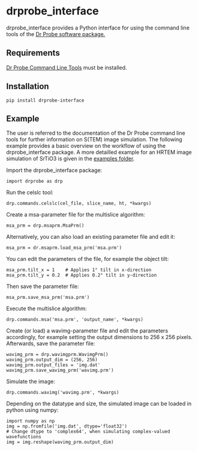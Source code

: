 # drprobe_interface

drprobe_interface provides a Python interface for using the command line tools of the [Dr Probe
software
package.](http://www.er-c.org/barthel/drprobe/)

## Requirements
[Dr Probe Command Line Tools](http://www.er-c.org/barthel/drprobe/drprobe-download.html) must be installed.

## Installation

    pip install drprobe-interface

## Example
The user is referred to the documentation of the Dr Probe command line tools for further
information on S(TEM) image simulation. The following example provides a basic overview on the
workflow of using the drprobe_interface package.
A more detailled example for an HRTEM image simulation of SrTiO3 is given in the [examples folder](https://github.com/FWin22/drprobe_interface/tree/master/examples).

Import the drprobe_interface package:
    
    import drprobe as drp

Run the celslc tool:
    
    drp.commands.celslc(cel_file, slice_name, ht, *kwargs)
    
Create a msa-parameter file for the multislice algorithm:

    msa_prm = drp.msaprm.MsaPrm()

Alternatively, you can also load an existing parameter file and edit it:

    msa_prm = dr.msaprm.load_msa_prm('msa.prm')
    
You can edit the parameters of the file, for example the object tilt:

    msa_prm.tilt_x = 1    # Applies 1° tilt in x-direction
    msa_prm.tilt_y = 0.2  # Applies 0.2° tilt in y-direction
    
Then save the parameter file:

    msa_prm.save_msa_prm('msa.prm')
    
Execute the multislice algorithm:

    drp.commands.msa('msa.prm', 'output_name', *kwargs)

Create (or load) a wavimg-parameter file and edit the parameters accordingly, for example setting
the output dimensions to 256 x 256 pixels. Afterwards, save the parameter file:

    wavimg_prm = drp.wavimgprm.WavimgPrm()
    wavimg_prm.output_dim = (256, 256)
    wavimg_prm.output_files = 'img.dat'
    wavimg_prm.save_wavimg_prm('wavimg.prm')
    
Simulate the image:

    drp.commands.wavimg('wavimg.prm', *kwargs)

Depending on the datatype and size, the simulated image can be loaded in python using numpy:

    import numpy as np
    img = np.fromfile('img.dat', dtype='float32')
    # Change dtype to 'complex64', when simulating complex-valued wavefunctions
    img = img.reshape(wavimg_prm.output_dim)
  
